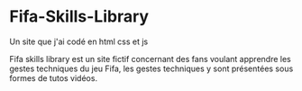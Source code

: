 # Fifa-Skills-Library
Un site que j'ai codé en html css et js

Fifa skills library est un site fictif concernant des fans voulant apprendre les gestes techniques du jeu Fifa, les gestes techniques
y sont présentées sous formes de tutos vidéos.
